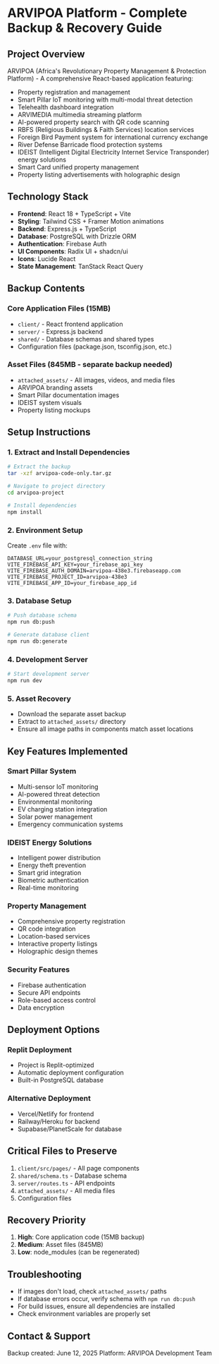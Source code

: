 # ARVIPOA Platform - Complete Backup & Recovery Guide

## Project Overview
ARVIPOA (Africa's Revolutionary Property Management & Protection Platform) - A comprehensive React-based application featuring:

- Property registration and management
- Smart Pillar IoT monitoring with multi-modal threat detection
- Telehealth dashboard integration
- ARVIMEDIA multimedia streaming platform
- AI-powered property search with QR code scanning
- RBFS (Religious Buildings & Faith Services) location services
- Foreign Bird Payment system for international currency exchange
- River Defense Barricade flood protection systems
- IDEIST (Intelligent Digital Electricity Internet Service Transponder) energy solutions
- Smart Card unified property management
- Property listing advertisements with holographic design

## Technology Stack
- **Frontend**: React 18 + TypeScript + Vite
- **Styling**: Tailwind CSS + Framer Motion animations
- **Backend**: Express.js + TypeScript
- **Database**: PostgreSQL with Drizzle ORM
- **Authentication**: Firebase Auth
- **UI Components**: Radix UI + shadcn/ui
- **Icons**: Lucide React
- **State Management**: TanStack React Query

## Backup Contents

### Core Application Files (15MB)
- `client/` - React frontend application
- `server/` - Express.js backend
- `shared/` - Database schemas and shared types
- Configuration files (package.json, tsconfig.json, etc.)

### Asset Files (845MB - separate backup needed)
- `attached_assets/` - All images, videos, and media files
- ARVIPOA branding assets
- Smart Pillar documentation images
- IDEIST system visuals
- Property listing mockups

## Setup Instructions

### 1. Extract and Install Dependencies
```bash
# Extract the backup
tar -xzf arvipoa-code-only.tar.gz

# Navigate to project directory
cd arvipoa-project

# Install dependencies
npm install
```

### 2. Environment Setup
Create `.env` file with:
```env
DATABASE_URL=your_postgresql_connection_string
VITE_FIREBASE_API_KEY=your_firebase_api_key
VITE_FIREBASE_AUTH_DOMAIN=arvipoa-438e3.firebaseapp.com
VITE_FIREBASE_PROJECT_ID=arvipoa-438e3
VITE_FIREBASE_APP_ID=your_firebase_app_id
```

### 3. Database Setup
```bash
# Push database schema
npm run db:push

# Generate database client
npm run db:generate
```

### 4. Development Server
```bash
# Start development server
npm run dev
```

### 5. Asset Recovery
- Download the separate asset backup
- Extract to `attached_assets/` directory
- Ensure all image paths in components match asset locations

## Key Features Implemented

### Smart Pillar System
- Multi-sensor IoT monitoring
- AI-powered threat detection
- Environmental monitoring
- EV charging station integration
- Solar power management
- Emergency communication systems

### IDEIST Energy Solutions
- Intelligent power distribution
- Energy theft prevention
- Smart grid integration
- Biometric authentication
- Real-time monitoring

### Property Management
- Comprehensive property registration
- QR code integration
- Location-based services
- Interactive property listings
- Holographic design themes

### Security Features
- Firebase authentication
- Secure API endpoints
- Role-based access control
- Data encryption

## Deployment Options

### Replit Deployment
- Project is Replit-optimized
- Automatic deployment configuration
- Built-in PostgreSQL database

### Alternative Deployment
- Vercel/Netlify for frontend
- Railway/Heroku for backend
- Supabase/PlanetScale for database

## Critical Files to Preserve
1. `client/src/pages/` - All page components
2. `shared/schema.ts` - Database schema
3. `server/routes.ts` - API endpoints
4. `attached_assets/` - All media files
5. Configuration files

## Recovery Priority
1. **High**: Core application code (15MB backup)
2. **Medium**: Asset files (845MB)
3. **Low**: node_modules (can be regenerated)

## Troubleshooting
- If images don't load, check `attached_assets/` paths
- If database errors occur, verify schema with `npm run db:push`
- For build issues, ensure all dependencies are installed
- Check environment variables are properly set

## Contact & Support
Backup created: June 12, 2025
Platform: ARVIPOA Development Team